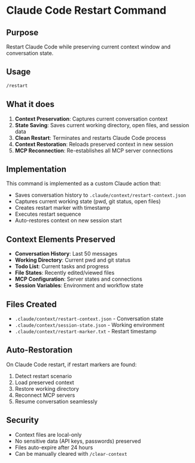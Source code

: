 # Claude Code Restart Command

## Purpose
Restart Claude Code while preserving current context window and conversation state.

## Usage
```bash
/restart
```

## What it does
1. **Context Preservation**: Captures current conversation context
2. **State Saving**: Saves current working directory, open files, and session data
3. **Clean Restart**: Terminates and restarts Claude Code process
4. **Context Restoration**: Reloads preserved context in new session
5. **MCP Reconnection**: Re-establishes all MCP server connections

## Implementation
This command is implemented as a custom Claude action that:

- Saves conversation history to `.claude/context/restart-context.json`
- Captures current working state (pwd, git status, open files)
- Creates restart marker with timestamp
- Executes restart sequence
- Auto-restores context on new session start

## Context Elements Preserved
- **Conversation History**: Last 50 messages
- **Working Directory**: Current pwd and git status  
- **Todo List**: Current tasks and progress
- **File States**: Recently edited/viewed files
- **MCP Configuration**: Server states and connections
- **Session Variables**: Environment and workflow state

## Files Created
- `.claude/context/restart-context.json` - Conversation state
- `.claude/context/session-state.json` - Working environment
- `.claude/context/restart-marker.txt` - Restart timestamp

## Auto-Restoration
On Claude Code restart, if restart markers are found:
1. Detect restart scenario
2. Load preserved context
3. Restore working directory
4. Reconnect MCP servers
5. Resume conversation seamlessly

## Security
- Context files are local-only
- No sensitive data (API keys, passwords) preserved
- Files auto-expire after 24 hours
- Can be manually cleared with `/clear-context`